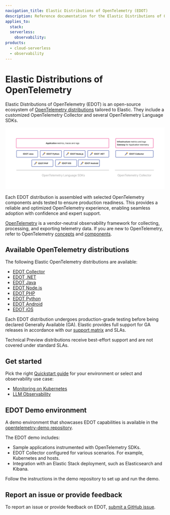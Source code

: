 ```yaml
---
navigation_title: Elastic Distributions of OpenTelemetry (EDOT)
description: Reference documentation for the Elastic Distributions of OpenTelemetry (EDOT).
applies_to:
  stack:
  serverless:
    observability:
products:
  - cloud-serverless
  - observability
---
```


# Elastic Distributions of OpenTelemetry

Elastic Distributions of OpenTelemetry (EDOT) is an open-source ecosystem of [OpenTelemetry distributions](https://opentelemetry.io/docs/concepts/distributions/) tailored to Elastic. They include a customized OpenTelemetry Collector and several OpenTelemetry Language SDKs.

![EDOT-Distributions](images/EDOT-SDKs-Collector.png)

Each EDOT distribution is assembled with selected OpenTelemetry components ands tested to ensure production readiness. This provides a reliable and optimized OpenTelemetry experience, enabling seamless adoption with confidence and expert support.

[OpenTelemetry](https://opentelemetry.io/docs/) is a vendor-neutral observability framework for collecting, processing, and exporting telemetry data. If you are new to OpenTelemetry, refer to OpenTelemetry [concepts](https://opentelemetry.io/docs/concepts/) and [components](https://opentelemetry.io/docs/concepts/components/).

## Available OpenTelemetry distributions

The following Elastic OpenTelemetry distributions are available:

- [EDOT Collector](./edot-collector/index.md)
- [EDOT .NET](./edot-sdks/dotnet/index.md)
- [EDOT Java](./edot-sdks/java/index.md)
- [EDOT Node.js](./edot-sdks/nodejs/index.md)
- [EDOT PHP](./edot-sdks/php/index.md)
- [EDOT Python](./edot-sdks/python/index.md)
- [EDOT Android](apm-agent-android://reference/index.md)
- [EDOT iOS](apm-agent-ios://reference/index.md)

Each EDOT distribution undergoes production-grade testing before being declared Generally Available (GA). Elastic provides full support for GA releases in accordance with our [support matrix](https://www.elastic.co/support/matrix) and SLAs.

Technical Preview distributions receive best-effort support and are not covered under standard SLAs.

## Get started

Pick the right [Quickstart guide](./quickstart/index.md) for your environment or select and observability use case:

- [Monitoring on Kubernetes](./use-cases/kubernetes/index.md)
- [LLM Observability](./use-cases/llms/index.md)

## EDOT Demo environment

A demo environment that showcases EDOT capabilities is available in the [opentelemetry-demo repository](https://github.com/elastic/opentelemetry-demo).

The EDOT demo includes:

*   Sample applications instrumented with OpenTelemetry SDKs.
*   EDOT Collector configured for various scenarios. For example, Kubernetes and hosts.
*   Integration with an Elastic Stack deployment, such as Elasticsearch and Kibana.

Follow the instructions in the demo repository to set up and run the demo.

## Report an issue or provide feedback

To report an issue or provide feedback on EDOT, [submit a GitHub issue](https://github.com/elastic/opentelemetry/issues/new/choose).